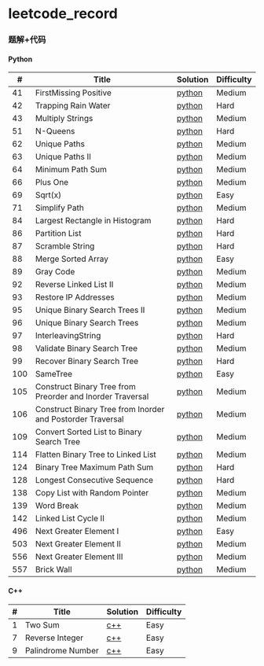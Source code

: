 # leetcode_record
### 题解+代码
#### Python

| # | Title | Solution | Difficulty |
|---| ----- | -------- | ---------- |
|41|FirstMissing Positive| [python](./FirstMissingPositive.py)|Medium|
|42|Trapping Rain Water| [python](./TrappingRainWater.py)|Hard|
|43|Multiply Strings| [python](./MultiplyStrings.py)|Medium|
|51|N-Queens| [python](./N-Queens.py)|Hard|
|62|Unique Paths| [python](./UniquePaths.py)|Medium|
|63|Unique Paths II| [python](./UniquePathsII.py)|Medium|
|64|Minimum Path Sum| [python](./MinimumPathSum.py)|Medium|
|66|Plus One| [python](./PlusOne.py)|Medium|
|69|Sqrt(x)| [python](./Sqrt(x).py)|Easy|
|71|Simplify Path| [python](./SimplifyPath.py)|Medium|
|84|Largest Rectangle in Histogram| [python](./LargestRectangleinHistogram.py)|Hard||
|86|Partition List| [python](./PartitionList.py)|Hard|
|87|Scramble String| [python](./ScrambleString.py)|Hard|
|88|Merge Sorted Array| [python](./MergeSortedArray.py)|Easy|
|89|Gray Code| [python](./GrayCode.py)|Medium|
|92|Reverse Linked List II| [python](./ReverseLinkedListII.py)|Medium|
|93|Restore IP Addresses| [python](./RestoreIPAddresses.py)|Medium|
|95|Unique Binary Search Trees II| [python](./UniqueBinarySearchTreesII.py)|Medium|
|96|Unique Binary Search Trees| [python](./UniqueBinarySearchTrees.py)|Medium|
|97|InterleavingString| [python](./InterleavingString.py)|Hard|
|98|Validate Binary Search Tree| [python](./ValidateBinarySearchTree.py)|Medium|
|99|Recover Binary Search Tree| [python](./RecoverBinarySearchTree.py)|Hard|
|100|SameTree| [python](./SameTree.py)|Easy|
|105|Construct Binary Tree from Preorder and Inorder Traversal| [python](./ConstructBinaryTreefromPreorderandInorderTraversal.py)|Medium|
|106|Construct Binary Tree from Inorder and Postorder Traversal| [python](./ConstructBinaryTreefromInorderandPostorderTraversal.py)|Medium|
|109|Convert Sorted List to Binary Search Tree| [python](./ConvertSortedListtoBinarySearchTree.py)|Medium|
|114|Flatten Binary Tree to Linked List| [python](./FlattenBinaryTreetoLinkedList.py)|Medium|
|124|Binary Tree Maximum Path Sum| [python](./BinaryTreeMaximumPathSum.py)|Hard|
|128|Longest Consecutive Sequence| [python](./LongestConsecutiveSequence.py)|Hard|
|138|Copy List with Random Pointer| [python](./CopyListwithRandomPointer.py)|Medium|
|139|Word Break| [python](./WordBreak.py)|Medium|
|142|Linked List Cycle II| [python](./LinkedListCycleII.py)|Medium|
|496|Next Greater Element I| [python](./NextGreaterElementI.py)|Easy|
|503|Next Greater Element II| [python](./NextGreaterElementII.py)|Medium|
|556|Next Greater Element III| [python](./NextGreaterElementIII.py)|Medium|
|557|Brick Wall| [python](./BrickWall.py)|Medium|

#### C++
| # | Title | Solution | Difficulty |
|---| ----- | -------- | ---------- |
|1|Two Sum| [c++](./TwoSum.cpp)|Easy|
|7|Reverse Integer| [c++](./ReverseInteger.cpp)|Easy|
|9|Palindrome Number| [c++](./PalindromeNumber.cpp)|Easy|
